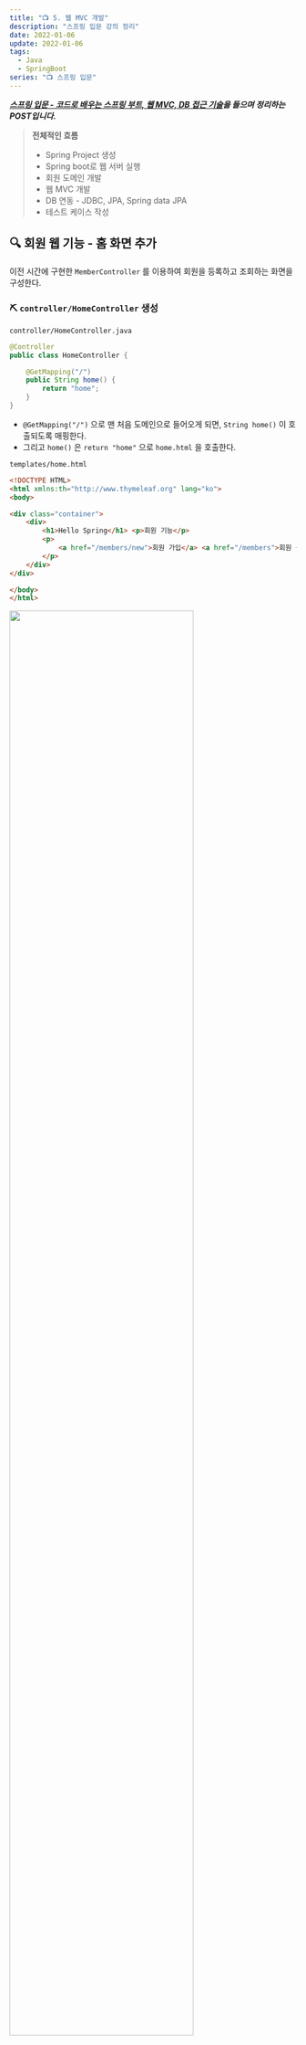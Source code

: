 ```yaml
---
title: "📺 5. 웹 MVC 개발"
description: "스프링 입문 강의 정리"
date: 2022-01-06
update: 2022-01-06
tags:
  - Java
  - SpringBoot
series: "📺 스프링 입문"
---
```


<em><strong>[스프링 입문 - 코드로 배우는 스프링 부트, 웹 MVC, DB 접근 기술](https://www.inflearn.com/course/%EC%8A%A4%ED%94%84%EB%A7%81-%EC%9E%85%EB%AC%B8-%EC%8A%A4%ED%94%84%EB%A7%81%EB%B6%80%ED%8A%B8)을 들으며 정리하는 POST입니다.</strong></em>

> **전체적인 흐름**
> - Spring Project 생성
> - Spring boot로 웹 서버 실행
> - 회원 도메인 개발
> - 웹 MVC 개발
> - DB 연동 - JDBC, JPA, Spring data JPA
> - 테스트 케이스 작성

## 🔍 회원 웹 기능 - 홈 화면 추가
이전 시간에 구현한 `MemberController` 를 이용하여 회원을 등록하고 조회하는 화면을 구성한다.

### ⛏ `controller/HomeController` 생성
`controller/HomeController.java`

```java
@Controller
public class HomeController {

    @GetMapping("/")
    public String home() {
        return "home";
    }
}
```

- `@GetMapping("/")` 으로 맨 처음 도메인으로 들어오게 되면, `String home()` 이 호출되도록 매핑한다.
- 그리고 `home()` 은 `return "home"` 으로 `home.html` 을 호출한다.

`templates/home.html`
```html
<!DOCTYPE HTML>
<html xmlns:th="http://www.thymeleaf.org" lang="ko">
<body>

<div class="container">
    <div>
        <h1>Hello Spring</h1> <p>회원 기능</p>
        <p>
            <a href="/members/new">회원 가입</a> <a href="/members">회원 목록</a>
        </p>
    </div>
</div>

</body>
</html>
```
<img src="https://images.velog.io/images/bsu1209/post/26e98787-9f8c-4710-9bc9-2f2ddc22b796/image.png" width="80%">

- 간단하게, 회원 가입을 누르면 `/members/new` 로 이동하고, 회원 목록을 누르면 `/members` 로 이동하도록 구현했다.
- 실행을 하면, `static/index.html` 가 아닌 `templates/home.html` 이 보여지는데, 이는 이전에 다룬 [정적 컨텐츠](https://velog.io/@bsu1209/Spring-%EB%91%90%EB%B2%88%EC%A7%B8.-%EC%8A%A4%ED%94%84%EB%A7%81-%EC%9B%B9-%EA%B0%9C%EB%B0%9C-%EA%B8%B0%EC%B4%88#spring-boot%EB%8A%94-%EC%A0%95%EC%A0%81-%EC%BB%A8%ED%85%90%EC%B8%A0-%EA%B8%B0%EB%8A%A5-%EC%9E%90%EB%8F%99-%EC%A0%9C%EA%B3%B5) 부분에서, 스프링이 내장 톰캣 서버를 거쳐, 스프링 컨테이너에서 먼저 관련 **Controller**를 찾기 때문이다.

---

## 🔍 회원 웹 기능 - 등록
`controller/MemberController.java`
```java
@GetMapping("/members/new")
public String createForm() {
    return "members/createMemberForm";
}
```

- `home.html` 에서 회원 가입 버튼을 누르면 `/members/new` 로 이동한다.
- 해당 url로 이동되었을 때, `/members/createMemberForm.html` 을 전달하기 위해서 다음과 같은 Mapping을 수행한다.

`templates/members/createMemberForm.html`
```html
<!DOCTYPE html>
<html xmlns:th="http://www.thymeleaf.org" lang="ko">
<head>
    <meta charset="UTF-8">
    <title>Title</title>
</head>
<body>
  <div class="container">
    <form action="/members/new" method="post">
      <div class="form-group">
        <label for="name">이름</label>
        <input type="text" id="name" name="name" placeholder="이름을 입력하세요">
        <label for="name">비밀번호</label>
        <input type="password" id="pwd" name="pwd" placeholder="비밀번호를 입력하세요">
        <label for="name">전화번호</label>
        <input type="text" id="phone" name="phone" placeholder="전화번호를 입력하세요">
      </div>
      <button type="submit">등록</button> </form>
  </div>
</body>
</html>
```

<img src="https://images.velog.io/images/bsu1209/post/e52623f1-62f3-49f2-867b-51b21f9960ad/image.png" width="80%">

- `form` 태그를 이용하여 `input` 에 이름을 입력하고, `등록` 버튼을 누르면 `name = name`, `value` 는 입력한 값으로 담겨 서버로 `post` 된다. (`name` 은 서버에서 값을 받을 때 **KEY**가 된다.)
- 아직은 `/members/new` 에서 이를 처리하지 않아 에러가 뜬다.

`controller/MemberForm.java`
```java
package hello.hellospring.controller;

public class MemberForm {
    private String name;
    private int pwd;
    private String phone;

    public String getName() {
        return name;
    }

    public void setName(String name) {
        this.name = name;
    }

    public int getPwd() {
        return pwd;
    }

    public void setPwd(int pwd) {
        this.pwd = pwd;
    }

    public String getPhone() {
        return phone;
    }

    public void setPhone(String phone) {
        this.phone = phone;
    }
}
```

- `private String name` 과 `templates/members/createMemberForm.html` 에서의 `name=name` 이 매칭되어 값이 저장될 것이다.
- `pwd`, `phone` 도 같은 방식으로 저장된다.

`controller/MemberController.java`
```java
@PostMapping("/members/new")
public String create(MemberForm form) {
    Member member = new Member();
    member.setName(form.getName());
    member.setPwd(form.getPwd());
    member.setPhone(form.getPhone());
        
    memberService.join(member);
        
    return "redirect:/";
}
```

- 이전과는 다르게 `@PostMapping` 으로 `/members/new` 로 요청된 Post에 대한 처리를 수행한다.
- 새로운 `Member` 객체를 생성하고, 이 객체의 이름을 post 요청의 name으로 지정하기 위해 `form.getName()` 으로 `setName` 한다. (`pwd`, `phone` 도 동일)
- 그리고 이전에 구현한 `join(member)` 으로 등록한다.
- 마지막으로 회원 등록이 된 이후에는 홈 화면으로 돌려보내기 위해 `return redirect:/` 해준다.

실행해서 이름을 입력하고 등록하면, 정상적으로 홈화면으로 돌아오는 것을 확인할 수 있다.

### ⛏ 흐름
1. `HomeController` 에서 `home.html` 을 뿌려줌
2. `home.html` 에서 **회원 가입 버튼**을 클릭, `/members/new` 로 이동
3. `MemberController` 에서 `/members/new` 로 **GET** 요청이 들어오면, `members/createMemberForm.html` 을 뿌려주도록 지정
4. `createMember.html` 에서 `form` 태그로 이름을 입력받고, 등록 버튼을 클릭하여 `/members/new` 로 **POST** 요청
5. `MemberController` 에서 `/members/new` 로 들어온 **POST** 요청을 받아 회원 등록을 처리하고, `/` 으로 **redirect** 수행

---

## 🔍 회원 웹 기능 - 조회
위에서 구현한 등록이 잘 되었는지 확인하기 위해 조회 기능을 구현한다.

`MemberController.java`
```java
@GetMapping("/members")
public String list(Model model) {
    List<Member> members = memberService.findMembers();
    model.addAttribute("members", members);
    return "members/memberList";
}
```

- `home.html` 에서, 회원 목록 버튼을 누르면 `/members` 로 이동한다.
- 따라서, controller에서 `/members` 에 대한 **GET** mapping이 필요하다.
- `memberService.findMembers()` 로 회원 목록을 `List<>` 형태로 받아온다.
- 받아온 `members` 를 `model` 의 `attribute` 로 추가하고 `members/memberList.html` 로 전달한다.

`members/memberList.html`
```html
<!DOCTYPE HTML>
<html xmlns:th="http://www.thymeleaf.org" lang="ko">
<body>
<div class="container">
    <div>
        <table>
            <thead>
                <tr>
                    <th>#</th>
                    <th>이름</th>
                    <th>비밀번호</th>
                    <th>전화번호</th>
                </tr>
            </thead>
            <tbody>
            <tr th:each="member : ${members}">
                <td th:text="${member.id}"></td>
                <td th:text="${member.name}"></td>
                <td th:text="${member.pwd}"></td>
                <td th:text="${member.phone}"></td>
            </tr>
            </tbody>
        </table>
    </div>
</div>
</body>
</html>
```

<img src="https://images.velog.io/images/bsu1209/post/e52623f1-62f3-49f2-867b-51b21f9960ad/image.png" width="80%">

위와 같이 정보를 입력하여 등록한다.

회원 목록을 클릭하면, 아래와 같이 등록된 회원 정보를 확인할 수 있다.

<img src="https://images.velog.io/images/bsu1209/post/af8f8496-5bd7-4d8e-984a-808f04bedfc3/image.png" width="80%">

페이지 소스 보기를 클릭하면

<img src="https://images.velog.io/images/bsu1209/post/28657fa6-e067-4421-8bc5-aeedc3aba4a5/image.png" width="50%">

- `${members}` 는 attribute를 추가했던 `model` 에서부터 값을 가져온다.
- `th:each="member: ${members}"` 로 loop를 돌면서 `List<Member> members` 의 값을 순차적으로 읽는다.
- 그리고 `th:text="${member.id}"` 에서, `id` 는 `domain/Member` 에서의 `id` 값을 의미하는데, `private Long id` 이므로, 외부에서는 접근이 불가능하다. 따라서, **`public` 한 `getId()` 에 접근**하여 값을 가져온다.

> **Property 접근 방식** = Getter & Setter 접근 방식

**메모리 Repository를 사용하기 때문에 서버를 재가동하면, 당연히 RESET된다.**
따라서, file이나 DB에 물리적으로 저장을 해줘야 한다.

---

## 📕 참고
- [스프링 입문-코드로 배우는 스프링 부트, 웹 MVC, DB 접근 기술](https://www.inflearn.com/course/%EC%8A%A4%ED%94%84%EB%A7%81-%EC%9E%85%EB%AC%B8-%EC%8A%A4%ED%94%84%EB%A7%81%EB%B6%80%ED%8A%B8)